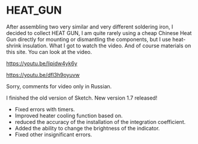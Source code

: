 # HEAT_GUN
After assembling two very similar and very different soldering iron, I decided to collect HEAT GUN, I am quite rarely using a cheap Chinese Heat Gun directly for mounting or dismantling the components, but I use heat-shrink insulation. 
What I got to watch the video. 
And of course materials on this site.
You can look at the video.

https://youtu.be/lipidw4yk6y

https://youtu.be/dfl3h9oyuvw

Sorry, comments for video only in Russian.

I finished the old version of Sketch. New version 1.7 released!
- Fixed errors with timers.
- Improved heater cooling function based on.
- reduced the accuracy of the installation of the integration coefficient.
- Added the ability to change the brightness of the indicator.
- Fixed other insignificant errors.

